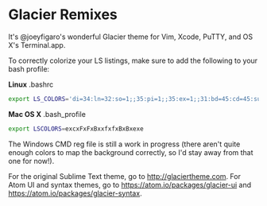 Glacier Remixes
=================

It's @joeyfigaro's wonderful Glacier theme for Vim, Xcode, PuTTY, and OS X's Terminal.app.

To correctly colorize your LS listings, make sure to add the following to your bash profile:

**Linux** .bashrc
```bash
export LS_COLORS='di=34:ln=32:so=1;;35:pi=1;;35:ex=1;;31:bd=45:cd=45:su=41:sg=41:tw=40:ow=40:*.rpm=1;;36'
```
**Mac OS X** .bash_profile
```bash
export LSCOLORS=excxFxFxBxxfxfxBxBxexe
```

The Windows CMD reg file is still a work in progress (there aren't quite enough colors to map the background correctly, so I'd stay away from that one for now!).

For the original Sublime Text theme, go to http://glaciertheme.com. For Atom UI and syntax themes, go to https://atom.io/packages/glacier-ui and https://atom.io/packages/glacier-syntax.
